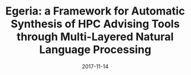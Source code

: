 ---
title: "Egeria: a Framework for Automatic Synthesis of HPC Advising Tools through Multi-Layered Natural Language Processing"
collection: publications
date: 2017-11-14
venue: 'Proceedings of the International Conference for High Performance Computing, Networking, Storage and Analysis (<b>SC&apos;17</b>). (Acceptance rate: 18% (61/327))'
paperurl: 'http://guanh01.github.io/files/2017sc.pdf'
authors: 'Hui Guan, Xipeng Shen, and Hamid Krim'
---